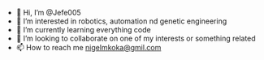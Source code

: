 - 👋 Hi, I’m @Jefe005
- 👀 I’m interested in robotics, automation nd genetic engineering
- 🌱 I’m currently learning everything code
- 💞️ I’m looking to collaborate on one of my interests or something related
- 📫 How to reach me  nigelmkoka@gmil.com

<!---
Jefe005/Jefe005 is a ✨ special ✨ repository because its `README.md` (this file) appears on your GitHub profile.
You can click the Preview link to take a look at your changes.
--->
